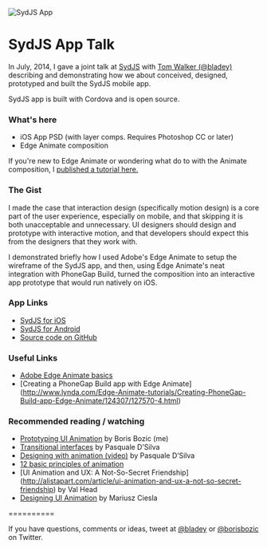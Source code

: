![SydJS App](http://sydjs.com/images/icon.png)

# SydJS App Talk

In July, 2014, I gave a joint talk at [SydJS](sydjs.com) with [Tom Walker (@bladey)](https://twitter.com/bladey) describing and demonstrating how we about conceived, designed, prototyped and built the SydJS mobile app.

SydJS app is built with Cordova and is open source. 


### What's here
- iOS App PSD (with layer comps. Requires Photoshop CC or later)
- Edge Animate composition

If you're new to Edge Animate or wondering what do to with the Animate composition, I [published a tutorial here.](https://medium.com/@borisbozic/prototyping-ui-animation-2fe08e3a7932)


### The Gist
I made the case that interaction design (specifically motion design) is a core part of the user experience, especially on mobile, and that skipping it is both unacceptable and unnecessary. UI designers should design and prototype with interactive motion, and that developers should expect this from the designers that they work with.

I demonstrated briefly how I used Adobe's Edge Animate to setup the wireframe of the SydJS app, and then, using Edge Animate's neat integration with PhoneGap Build, turned the composition into an interactive app prototype that would run natively on iOS.


### App Links
- [SydJS for iOS](https://itunes.apple.com/au/app/sydjs/id897396382?mt=8) 
- [SydJS for Android](https://play.google.com/store/apps/details?id=com.sydjs&hl=en) 
- [Source code on GitHub](https://github.com/bladey/sydjs-app)

### Useful Links
- [Adobe Edge Animate basics](https://helpx.adobe.com/creative-cloud/learn/tutorials/animate.html)
- [Creating a PhoneGap Build app with Edge Animate] (http://www.lynda.com/Edge-Animate-tutorials/Creating-PhoneGap-Build-app-Edge-Animate/124307/127570-4.html)

### Recommended reading / watching 
- [Prototyping UI Animation](https://medium.com/@borisbozic/prototyping-ui-animation-2fe08e3a7932) by Boris Bozic (me)
- [Transitional interfaces](https://medium.com/@pasql/transitional-interfaces-926eb80d64e3) by Pasquale D’Silva
- [Designing with animation (video)](http://www.youtube.com/watch?v=TMe0WnkF1Lc&feature=c4-overview&list=UURx1y52pfeMwbuer9Vh2u-A) by Pasquale D’Silva
- [12 basic principles of animation](http://en.wikipedia.org/wiki/12_basic_principles_of_animation)
- [UI Animation and UX: A Not-So-Secret Friendship] (http://alistapart.com/article/ui-animation-and-ux-a-not-so-secret-friendship) by Val Head
- [Designing UI Animation](https://gibbon.co/mariusz/designing-ui-animation) by Mariusz Ciesla

==========

If you have questions, comments or ideas, tweet at [@bladey](https://twitter.com/bladey) or [@borisbozic](https://twitter.com/borisbozic) on Twitter.
